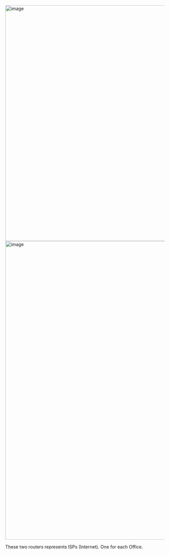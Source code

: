 <img width="743" alt="image" src="https://github.com/user-attachments/assets/8fdf733f-5f68-45b3-bee0-4812035d441e" />



<img width="941" alt="image" src="https://github.com/user-attachments/assets/6c347f8f-22b9-4020-9e11-f8613aee4df0" />

These two routers represents ISPs (Internet). One for each Office.

